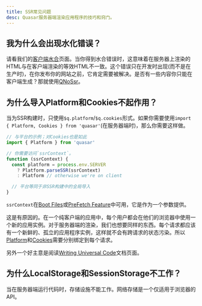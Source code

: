 ```yaml
---
title: SSR常见问题
desc: Quasar服务器端渲染应用程序的技巧和窍门。
---
```


## 我为什么会出现水化错误？
请看我们的[客户端水合](/quasar-cli/developing-ssr/client-side-hydration)页面。当你得到水合错误时，这意味着在服务器上渲染的HTML与在客户端渲染的等效HTML不一致。这个错误只在开发时出现(而不是在生产时)，在你发布你的网站之前，它肯定需要被解决。是否有一些内容你只能在客户端生成？那就使用[QNoSsr](/vue-components/no-ssr)。

## 为什么导入Platform和Cookies不起作用？
当为SSR构建时，只使用`$q.platform`/`$q.cookies`形式。如果你需要使用`import { Platform, Cookies } from 'quasar'`(在服务器端时)，那么你需要这样做。

```js
// 与平台的示例；对Cookies也是如此
import { Platform } from 'quasar'

// 你需要访问`ssrContext`。
function (ssrContext) {
  const platform = process.env.SERVER
    ? Platform.parseSSR(ssrContext)
    : Platform // otherwise we're on client

  // 平台等同于非SSR构建中的全局导入
}
```

`ssrContext`在[Boot Files](/quasar-cli/boot-files)或[PreFetch Feature](/quasar-cli/prefetch-feature)中可用，它是作为一个参数提供。

这是有原因的。在一个纯客户端的应用中，每个用户都会在他们的浏览器中使用一个新的应用实例。对于服务器端的渲染，我们也想要同样的东西。每个请求都应该有一个新鲜的、孤立的应用程序实例，这样就不会有跨请求的状态污染。所以[Platform](/options/platform-detection)和[Cookies](/quasar-plugins/cookies)需要分别绑定到每个请求。

另外一个好主意是阅读[Writing Universal Code](/quasar-cli/developing-ssr/writing-universal-code)文档页面。

## 为什么LocalStorage和SessionStorage不工作？
当在服务器端运行代码时，存储设施不能工作。网络存储是一个仅适用于浏览器的API。
